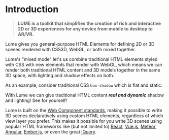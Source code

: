 # Introduction

<!-- #### **LUME is a toolkit that simplifies the creation of rich and interactive 2D or 3D experiences for any device from mobile to desktop to AR/VR.** -->

> **LUME is a toolkit that simplifies the creation of rich and interactive 2D or 3D experiences for any device from mobile to desktop to AR/VR.**

<h3 style="display: none;">
  <a href="//lume.io">Home</a>&nbsp;&nbsp;·&nbsp;
  <a href="//lume.io/docs">Documentation</a>&nbsp;&nbsp;·&nbsp;
  <a href="//lume.io/docs/#/examples/hello3d">Examples</a>&nbsp;&nbsp;·&nbsp;
  <a href="//lume.community">Forum</a>&nbsp;&nbsp;·&nbsp;
  <a href="//discord.gg/PgeyevP">Chat</a>&nbsp;&nbsp;·&nbsp;
  <a href="//github.com/lume/lume">Source</a>
</h3>

Lume gives you general-purpose HTML Elements for defining 2D or 3D scenes
rendered with CSS3D, WebGL, or both mixed together.

Lume's "mixed mode" let's us combine traditional HTML elements styled with
CSS with new elements that render with WebGL, which means we can render both
traditional HTML content and 3D models together in the same 3D space, with
lighting and shadow effects on both.

As an example, consider traditional CSS `box-shadow` which is flat and static:

<div id="traditional"></div>

With Lume we can give traditional HTML content **_real and dynamic_** shadow and lighting! See
for yourself!

<div id="dynamic"></div>

Lume is built on the [Web Component
standards](https://www.w3.org/standards/techs/components#w3c_all), making it
possible to write 3D scenes declaratively using custom HTML elements,
regardless of which view layer you prefer. This makes it possible for you write
3D scenes using popular HTML frameworks like (but not limited to)
[React](https://facebook.github.io/react), [Vue.js](https://vuejs.org),
[Meteor](http://meteor.com), [Angular](https://angular.io),
[Ember.js](https://www.emberjs.com), or even the great
[jQuery](http://jquery.com).

<script>
new Vue({
  el: '#traditional',
  template: '<live-code :template="code" :autorun="true" mode="html>iframe" />',
  data: {
    code:
`
<body>
<style>
    body, html {
        width: 100%;
        height: 100%;
        margin: 0;
        padding: 0;
        overflow: hidden;
        font-family: sans-serif;
        background: #62b997;
    }
    div {
        width: 100px;
        height: 100px;
        box-shadow: 10px 10px 10px rgba(0,0,0,0.3);
        background: skyblue;
        position: absolute;
        left: 50%;
        top: 50%;
        transform: translate(-50%, -50%);
    }
</style>
<div align="center"> <p>static</p> </div>
</body>
`
  },
})
new Vue({
  el: '#dynamic',
  template: '<live-code :template="code" :autorun="true" mode="html>iframe" />',
  data: {
    code:
`
<body>
<script src="${location.origin+location.pathname}/global.js"><\/script>
<script src="${location.origin+location.pathname}/node_modules/vue/dist/vue.js"><\/script>
<script src="${location.origin+location.pathname}/node_modules/tween.js/src/Tween.js"><\/script>
<style>
    body, html {
        width: 100%;
        height: 100%;
        margin: 0;
        padding: 0;
        overflow: hidden;
        font-family: sans-serif;
        touch-action: none;
    }
    i-node {
        text-align: center;
    }
    #bg {
        background: #62b997;
    }
    button {
        width: 100%;
        height: 100%;
        white-space: nowrap;
        border-radius: 0px;
        border: 1px solid #494455;
        background: #e96699;
        color: #494455;
        outline: none;
    }
    button:focus,
    button:hover {
        background: #0099d9;
        color: #0a3359;
        border-color: #0a3359;
    }
</style>
<template vue>
    <!-- Lights and shadows are powered by WebGL, but written with HTML: -->
    <i-scene
        experimental-webgl="true"
        id="scene"
        background-color="black"
        background-opacity="0"
        style="perspective: 800px"
        shadowmap-type="pcfsoft" NOTE="one of basic, pcf, pcfsoft"
    >
        <i-ambient-light color="#ffffff" intensity="0"></i-ambient-light>
        <i-dom-plane ref="plane" id="bg" size-mode="proportional proportional" size="1 1 0" color="#444">
            <i-node
                id="button-container"
                position="0 0 20"
                size="600 31 0"
                align="0.5 0.5 0"
                mount-point="0.5 0.5 0"
                >
                <i-dom-plane
                    v-for="n in [0,1,2,3,4]"
                    ref="btn"
                    :key="n"
                    size-mode="literal proportional"
                    size="100 1 0"
                    :align="\`\${n*0.25} 0 0\`"
                    :mount-point="\`\${n*0.25} 0 0\`"
                    color="#444"
                    >
                    <button>button {{n+1}}</button>
                </i-dom-plane>
            </i-node>
            <i-node id="lightContainer" size="0 0 0">
              <i-point-light
                  id="light"
                  color="white"
                  position="300 300 300"
                  size="0 0 0"
                  cast-shadow="true"
                  intensity="0.8"
              >
                  <i-mesh
                      has="sphere-geometry basic-material"
                      size="10 10 10"
                      color="white"
                      receive-shadow="false"
                      cast-shadow="false"
                      style="pointer-events: none"
                  >
                  </i-mesh>
              </i-point-light>
            </i-node>
        </i-dom-plane>
    </i-scene>
</template>
<div id="buttonsRoot"></div>
<script>
    LUME.useDefaultNames()

    new Vue({
        el: '#buttonsRoot',
        template: document.querySelector('[vue]').innerHTML,
        mounted: function() {
            const {Motor, Events} = LUME
            const scene = document.querySelector('#scene')

            scene.on(Events.GL_LOAD, async () => {
                // TODO fix order of events. Why is Promise.resolve() needed for it to work?
                await Promise.resolve()

                const lightContainer = document.querySelector('#lightContainer')
                const light = document.querySelector('#light')
                light.three.shadow.radius = 2
                light.three.distance = 800
                light.three.shadow.bias = -0.001

                // The following is a temporary hack because opacity isn't
                // exposed through the HTML API yet. work-in-progress...
                // TODO this stuff should be doable via the HTML
                Array.from( document.querySelectorAll('i-dom-plane') ).forEach(function(n) {
                    n.three.material.opacity = 0.3
                })

                document.querySelector('#bg').three.material.opacity = 0.3
                document.querySelector('#bg').three.material.dithering = true

                scene.needsUpdate()

            })

            const targetPosition = {x: 0, y: 0}

            document.addEventListener('pointermove', function(e) {
                e.preventDefault()

                targetPosition.x = e.clientX
                targetPosition.y = e.clientY
            })

            Motor.addRenderTask(time => {
                lightContainer.position.x += (targetPosition.x - lightContainer.position.x) * 0.01
                lightContainer.position.y += (targetPosition.y - lightContainer.position.y) * 0.01
                light.position.x = 100 * Math.sin(time * 0.001)
                light.position.y = 100 * Math.cos(time * 0.001)
            })

            let downTween, upTween, pressedButton

            // On mouse down animate the button downward
            document.addEventListener('pointerdown', function(e) {
                if ( is( e.target, 'button' ) ) {

                    pressedButton = e.target

                    if (upTween) {
                        upTween.stop()
                        upTween = null
                    }

                    downTween = new TWEEN.Tween(e.target.parentNode.position)
                        .to({z: -20}, 75)
                        .start()
                        .onComplete(function () { downTween = null })

                    Motor.addRenderTask(function(time) {
                        if (!downTween) return false
                        downTween.update(time)
                    })

                }
            })

            // On mouse up animate the button upward
            document.addEventListener('pointerup', function(e) {
                if ( pressedButton ) {

                    if (downTween) {
                        downTween.stop()
                        downTween = null
                    }

                    upTween = new TWEEN.Tween(pressedButton.parentNode.position)
                        .to({z: 0}, 75)
                        .start()
                        .onComplete(function() { upTween = null })

                    Motor.addRenderTask(function(time) {
                        if (!upTween) return false
                        upTween.update(time)
                    })

                }
            })

            function is( el, selector ) {
                if ( [].includes.call(
                    document.querySelectorAll( selector ),
                    el
                ) ) return true
                return false
            }
        },
    })

<\/script>

</body>
`
  },
})
</script>
